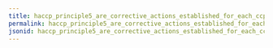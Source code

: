 ```yaml
---
title: haccp_principle5_are_corrective_actions_established_for_each_ccp_in_the_event_critical_limits_are_exceeded
permalink: haccp_principle5_are_corrective_actions_established_for_each_ccp_in_the_event_critical_limits_are_exceeded.html
jsonid: haccp_principle5_are_corrective_actions_established_for_each_ccp_in_the_event_critical_limits_are_exceeded
---
```

